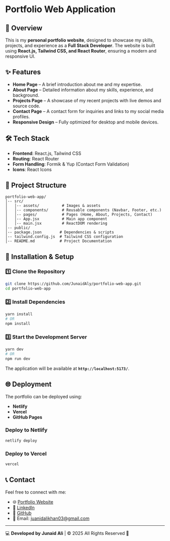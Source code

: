 # Portfolio Web Application

## 🚀 Overview
This is my **personal portfolio website**, designed to showcase my skills, projects, and experience as a **Full Stack Developer**. The website is built using **React.js, Tailwind CSS, and React Router**, ensuring a modern and responsive UI.

## ✨ Features
- **Home Page** – A brief introduction about me and my expertise.
- **About Page** – Detailed information about my skills, experience, and background.
- **Projects Page** – A showcase of my recent projects with live demos and source code.
- **Contact Page** – A contact form for inquiries and links to my social media profiles.
- **Responsive Design** – Fully optimized for desktop and mobile devices.

## 🛠️ Tech Stack
- **Frontend**: React.js, Tailwind CSS
- **Routing**: React Router
- **Form Handling**: Formik & Yup (Contact Form Validation)
- **Icons**: React Icons

## 📂 Project Structure
```
portfolio-web-app/
│-- src/
│   │-- assets/          # Images & assets
│   │-- components/      # Reusable components (Navbar, Footer, etc.)
│   │-- pages/           # Pages (Home, About, Projects, Contact)
│   │-- App.jsx          # Main app component
│   │-- main.jsx         # ReactDOM rendering
│-- public/
│-- package.json        # Dependencies & scripts
│-- tailwind.config.js  # Tailwind CSS configuration
│-- README.md           # Project Documentation
```

## 🚀 Installation & Setup

### 1️⃣ Clone the Repository
```sh
git clone https://github.com/JunaidAly/portfolio-web-app.git
cd portfolio-web-app
```

### 2️⃣ Install Dependencies
```sh
yarn install
# OR
npm install
```

### 3️⃣ Start the Development Server
```sh
yarn dev
# OR
npm run dev
```

The application will be available at **`http://localhost:5173/`**.

## 🌐 Deployment
The portfolio can be deployed using:
- **Netlify**
- **Vercel**
- **GitHub Pages**

### Deploy to Netlify
```sh
netlify deploy
```

### Deploy to Vercel
```sh
vercel
```

## 📞 Contact
Feel free to connect with me:
- 🌐 [Portfolio Website](https://junaidali.dev)
- 🔗 [LinkedIn](https://www.linkedin.com/in/junaid-ali-8679871ab/)
- 🐙 [GitHub](https://github.com/JunaidAly)
- 📧 Email: juanidalikhan03@gmail.com

---
💻 **Developed by Junaid Ali** | © 2025 All Rights Reserved 🚀

